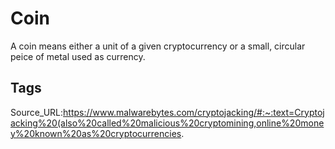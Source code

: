 # Coin
A coin means either a unit of a given cryptocurrency or a small, circular peice of metal used as currency.
## Tags
Source_URL:https://www.malwarebytes.com/cryptojacking/#:~:text=Cryptojacking%20(also%20called%20malicious%20cryptomining,online%20money%20known%20as%20cryptocurrencies.
